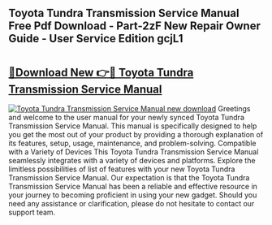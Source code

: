 ## Toyota Tundra Transmission Service Manual Free Pdf Download - Part-2zF New Repair Owner Guide - User Service Edition gcjL1

# <h2><a href="http://bc92455.oget.top/?id=Toyota+Tundra+Transmission+Service+Manual">🔗Download New 👉🔴 Toyota Tundra Transmission Service Manual</a></h2>

[![Toyota Tundra Transmission Service Manual new download](https://i.imgur.com/5g1atiW.png)](http://bc92455.oget.top/?id=Toyota+Tundra+Transmission+Service+Manual)
Greetings and welcome to the user manual for your newly synced Toyota Tundra Transmission Service Manual. This manual is specifically designed to help you get the most out of your product by providing a thorough explanation of its features, setup, usage, maintenance, and problem-solving. Compatible with a Variety of Devices This Toyota Tundra Transmission Service Manual seamlessly integrates with a variety of devices and platforms. Explore the limitless possibilities of list of features with your new Toyota Tundra Transmission Service Manual. Our expectation is that the Toyota Tundra Transmission Service Manual has been a reliable and effective resource in your journey to becoming proficient in using your new gadget. Should you need any assistance or clarification, please do not hesitate to contact our support team.
